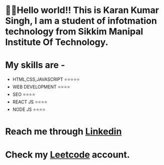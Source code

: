 # 👋👋Hello world!! This is Karan Kumar Singh, I am a student of infotmation technology from Sikkim Manipal Institute Of Technology.
# My skills are -
- HTML,CSS,JAVASCRIPT ⭐⭐⭐⭐⭐
- WEB DEVELOPMENT     ⭐⭐⭐⭐
- SEO                 ⭐⭐⭐⭐
- REACT JS            ⭐⭐⭐⭐
- NODE JS             ⭐⭐⭐⭐
# Reach me through [Linkedin](https://www.linkedin.com/in/karan-kumar-singh-031b621a6/?lipi=urn%3Ali%3Apage%3Aprofile_common_profile_index%3Bec2ebdf1-f979-4fbd-876e-6539d6ee99cd)
# Check my [Leetcode](https://leetcode.com/karancps17/) account.
